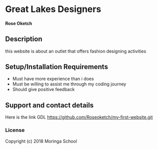 # Great Lakes Designers

#### Rose Oketch
## Description
this website is about an outlet that offers fashion designing activities
## Setup/Installation Requirements
* Must have more experience than i does
* Must be willing to assist me through my coding journey
* Should give positive feedback
## Support and contact details
Here is the link GDL https://github.com/Roseoketch/my-first-website.git
### License
Copyright (c) 2018  Moringa School
